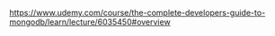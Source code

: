 https://www.udemy.com/course/the-complete-developers-guide-to-mongodb/learn/lecture/6035450#overview
